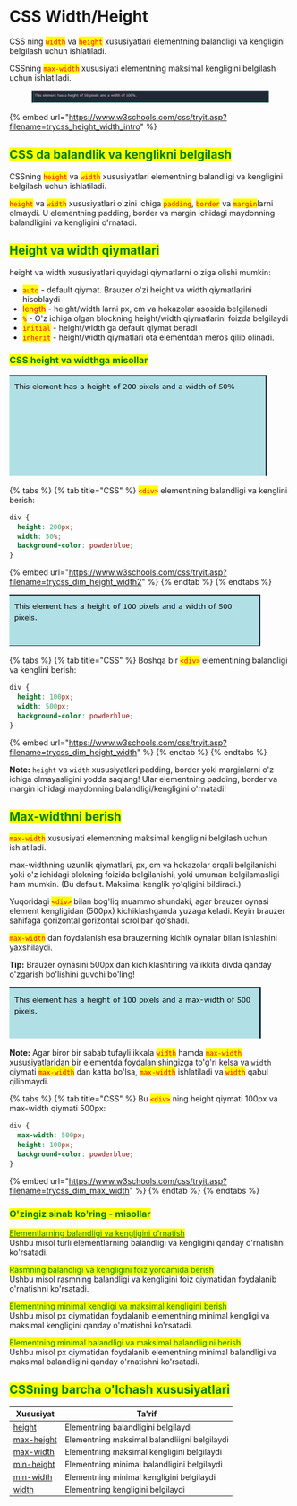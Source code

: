 # CSS Width/Height

CSS ning <mark style="color:red;">`width`</mark> va <mark style="color:red;">`height`</mark> xususiyatlari elementning balandligi va kengligini belgilash uchun ishlatiladi.

CSSning <mark style="color:red;">`max-width`</mark> xususiyati elementning maksimal kengligini belgilash uchun ishlatiladi.

<figure><img src="../../.gitbook/assets/image (182).png" alt=""><figcaption></figcaption></figure>

{% embed url="https://www.w3schools.com/css/tryit.asp?filename=trycss_height_width_intro" %}

## <mark style="color:green;">CSS da balandlik va kenglikni belgilash</mark> <a href="#css-da-balandlik-va-kenglikni-belgilash" id="css-da-balandlik-va-kenglikni-belgilash"></a>

CSSning <mark style="color:red;">`height`</mark> va <mark style="color:red;">`width`</mark> xususiyatlari elementning balandligi va kengligini belgilash uchun ishlatiladi.

<mark style="color:red;">`height`</mark> va <mark style="color:red;">`width`</mark> xususiyatlari o'zini ichiga <mark style="color:red;">`padding`</mark>, <mark style="color:red;">`border`</mark> va <mark style="color:red;">`margin`</mark>larni olmaydi. U elementning padding, border va margin ichidagi maydonning balandligini va kengligini o'rnatadi.

## <mark style="color:green;">Height va width qiymatlari</mark> <a href="#css-height-va-width-qiymatlari" id="css-height-va-width-qiymatlari"></a>

height va width xususiyatlari quyidagi qiymatlarni o'ziga olishi mumkin:

* <mark style="color:red;">`auto`</mark> - default qiymat. Brauzer o'zi height va width qiymatlarini hisoblaydi
* <mark style="color:red;">length</mark> - height/width larni px, cm va hokazolar asosida belgilanadi
* <mark style="color:red;">`%`</mark> - O'z ichiga olgan blockning height/width qiymatlarini foizda belgilaydi
* <mark style="color:red;">`initial`</mark> - height/width ga default qiymat beradi
* <mark style="color:red;">`inherit`</mark> - height/width qiymatlari ota elementdan meros qilib olinadi.

### <mark style="color:green;">CSS height va widthga misollar</mark> <a href="#misol" id="misol"></a>

![](<../../.gitbook/assets/image (731).png>)

{% tabs %}
{% tab title="CSS" %}
<mark style="color:red;">`<div>`</mark> elementining balandligi va kenglini berish:

```css
div {
  height: 200px;
  width: 50%;
  background-color: powderblue;
}
```

{% embed url="https://www.w3schools.com/css/tryit.asp?filename=trycss_dim_height_width2" %}
{% endtab %}
{% endtabs %}

![](<../../.gitbook/assets/image (482).png>)

{% tabs %}
{% tab title="CSS" %}
Boshqa bir <mark style="color:red;">`<div>`</mark> elementining balandligi va kenglini berish:

```css
div {
  height: 100px;
  width: 500px;
  background-color: powderblue;
}
```

{% embed url="https://www.w3schools.com/css/tryit.asp?filename=trycss_dim_height_width" %}
{% endtab %}
{% endtabs %}

**Note:** `height` va `width` xususiyatlari padding, border yoki marginlarni o'z ichiga olmayasligini yodda saqlang! Ular elementning padding, border va margin ichidagi maydonning balandligi/kengligini o'rnatadi!

## <mark style="color:green;">Max-widthni berish</mark> <a href="#max-width-ni-belgilash" id="max-width-ni-belgilash"></a>

<mark style="color:red;">`max-width`</mark> xususiyati elementning maksimal kengligini belgilash uchun ishlatiladi.

max-widthning uzunlik qiymatlari, px, cm va hokazolar orqali belgilanishi yoki o'z ichidagi blokning foizida belgilanishi, yoki umuman belgilamasligi ham mumkin. (Bu default. Maksimal kenglik yo'qligini bildiradi.)

Yuqoridagi <mark style="color:red;">`<div>`</mark> bilan bog'liq muammo shundaki, agar brauzer oynasi element kengligidan (500px) kichiklashganda yuzaga keladi. Keyin brauzer sahifaga gorizontal gorizontal scrollbar qo'shadi.

<mark style="color:red;">`max-width`</mark> dan foydalanish esa brauzerning kichik oynalar bilan ishlashini yaxshilaydi.

**Tip:** Brauzer oynasini 500px dan kichiklashtiring va ikkita divda qanday o'zgarish bo'lishini guvohi bo'ling!

![](<../../.gitbook/assets/image (184).png>)

**Note:** Agar biror bir sabab tufayli ikkala <mark style="color:red;">`width`</mark> hamda <mark style="color:red;">`max-width`</mark> xususiyatlaridan bir elementda foydalanishingizga to'g'ri kelsa va `width` qiymati <mark style="color:red;">`max-width`</mark> dan katta bo'lsa, <mark style="color:red;">`max-width`</mark> ishlatiladi va <mark style="color:red;">`width`</mark> qabul qilinmaydi.

{% tabs %}
{% tab title="CSS" %}
Bu <mark style="color:red;">`<div>`</mark> ning height qiymati 100px va max-width qiymati 500px:

```css
div {
  max-width: 500px;
  height: 100px;
  background-color: powderblue;
}
```

{% embed url="https://www.w3schools.com/css/tryit.asp?filename=trycss_dim_max_width" %}
{% endtab %}
{% endtabs %}

### <mark style="color:green;">O'zingiz sinab ko'ring - misollar</mark>

[<mark style="color:green;">Elementlarning balandligi va kengligini o'rnatish</mark>](https://www.w3schools.com/css/tryit.asp?filename=trycss\_dim\_height)\
Ushbu misol turli elementlarning balandligi va kengligini qanday o'rnatishni ko'rsatadi.

<mark style="color:green;">Rasmning balandligi va kengligini foiz yordamida berish</mark>\
Ushbu misol rasmning balandligi va kengligini foiz qiymatidan foydalanib o'rnatishni ko'rsatadi.

<mark style="color:green;">Elementning minimal kengligi va maksimal kengligini berish</mark>\
Ushbu misol px qiymatidan foydalanib elementning minimal kengligi va maksimal kengligini qanday o'rnatishni ko'rsatadi.

<mark style="color:green;">Elementning minimal balandligi va maksimal balandligini berish</mark>\
Ushbu misol px qiymatidan foydalanib elementning minimal balandligi va maksimal balandligini qanday o'rnatishni ko'rsatadi.

## <mark style="color:green;">CSSning barcha o'lchash xususiyatlari</mark> <a href="#barcha-css-olchash-xususiyatlari" id="barcha-css-olchash-xususiyatlari"></a>

| Xususiyat                                                              | Ta'rif                                       |
| ---------------------------------------------------------------------- | -------------------------------------------- |
| [height](https://www.w3schools.com/cssref/pr\_dim\_height.asp)         | Elementning balandligini belgilaydi          |
| [max-height](https://www.w3schools.com/cssref/pr\_dim\_max-height.asp) | Elementning maksimal balandliigni belgilaydi |
| [max-width](https://www.w3schools.com/cssref/pr\_dim\_max-width.asp)   | Elementning maksimal kengligini belgilaydi   |
| [min-height](https://www.w3schools.com/cssref/pr\_dim\_min-height.asp) | Elementning minimal balandligini belgilaydi  |
| [min-width](https://www.w3schools.com/cssref/pr\_dim\_min-width.asp)   | Elementning minimal kengligini belgilaydi    |
| [width](https://www.w3schools.com/cssref/pr\_dim\_width.asp)           | Elementning kengligini belgilaydi            |
